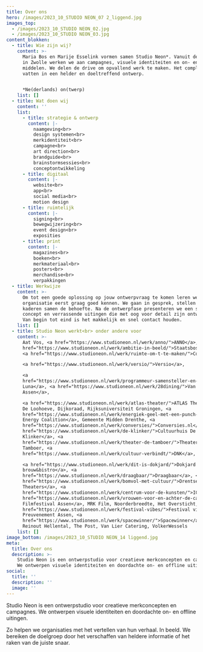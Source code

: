 ```yaml
---
title: Over ons
hero: /images/2023_10_STUDIO NEON_07 2_liggend.jpg
images_top:
  - /images/2023_10_STUDIO NEON_02.jpg
  - /images/2023_10_STUDIO NEON_03.jpg
content_blokken:
  - title: Wie zijn wij?
    content: >-
      Maria Bos en Marije Esselink vormen samen Studio Neon*. Vanuit de studio
      in Zwolle werken we aan campagnes, visuele identiteiten en on- en offline
      middelen. We delen de drive om opvallend werk te maken. Het complexe te
      vatten in een helder en doeltreffend ontwerp.


      *Ne(derlands) on(twerp)
    list: []
  - title: Wat doen wij
    content: ''
    list:
      - title: strategie & ontwerp
        content: |-
          naamgeving<br>
          design systemen<br>
          merkidentiteit<br>
          campagne<br>
          art direction<br>
          brandguide<br>
          brainstormsessies<br>
          conceptontwikkeling
      - title: digitaal
        content: |-
          website<br>
          app<br>
          social media<br>
          motion design
      - title: ruimtelijk
        content: |-
          signing<br>
          bewegwijzering<br>
          event design<br>
          exposities
      - title: print
        content: |-
          magazines<br>
          boeken<br>
          merkmateriaal<br>
          posters<br>
          merchandise<br>
          verpakkingen
  - title: Werkwijze
    content: >-
      Om tot een goede oplossing op jouw ontwerpvraag te komen leren we de
      organisatie eerst graag goed kennen. We gaan in gesprek, stellen vragen en
      kaderen samen de behoefte. Na de ontwerpfase presenteren we een sterk
      concept en verrassende uitingen die met oog voor detail zijn ontworpen.
      Van begin tot eind is het makkelijk en snel contact houden.
    list: []
  - title: Studio Neon werkt<br> onder andere voor
    content: >-
      Aat Vos, <a href="https://www.studioneon.nl/werk/anno/">ANNO</a>, <a
      href="https://www.studioneon.nl/werk/ambitie-in-beeld/">Staatsbosbeheer</a>,
      <a href="https://www.studioneon.nl/werk/ruimte-om-t-te-maken/">Co</a>, 

      <a href="https://www.studioneon.nl/werk/versio/">Versio</a>,

      <a
      href="https://www.studioneon.nl/werk/programmeur-samensteller-en-curator/">Blue
      Luna</a>, <a href="https://www.studioneon.nl/werk/28dining/">Van der Valk
      Assen</a>, 

      <a href="https://www.studioneon.nl/werk/atlas-theater/">ATLAS Theater</a>,
      De Loohoeve, Dijkoraad, Rijksuniversiteit Groningen, <a
      href="https://www.studioneon.nl/werk/energiek-geel-met-een-punch-in-the-face-blauw/">New
      Energy Coalition</a>, Gemeente Midden Drenthe, <a
      href="https://www.studioneon.nl/werk/conversies/">Conversies.nl</a>, <a
      href="https://www.studioneon.nl/werk/de-klinker/">Cultuurhuis De
      Klinker</a>, <a
      href="https://www.studioneon.nl/werk/theater-de-tamboer/">Theater De
      Tamboer, <a
      href="https://www.studioneon.nl/werk/cultuur-verbindt/">DNK</a>, 

      <a href="https://www.studioneon.nl/werk/dit-is-dokjard/">Dokjard
      brouw&bistro</a>, <a
      href="https://www.studioneon.nl/werk/draagbaar/">Draagbaar</a>, <a
      href="https://www.studioneon.nl/werk/bomvol-met-cultuur/">Drentse
      Theaters</a>, <a
      href="https://www.studioneon.nl/werk/centrum-voor-de-kunsten/">ICO</a>, <a
      href="https://www.studioneon.nl/werk/vrouwen-voor-en-achter-de-camera/">Internationaal
      Filmfestival Assen</a>, MRK Film, Noorderbreedte, Het Oversticht, <a
      href="https://www.studioneon.nl/werk/festival-vibes/">Festival vibes</a>
      Preuvenement Assen, <a
      href="https://www.studioneon.nl/werk/spacewinner/">Spacewinner</a>,
      Reinout Hellental, The Post, Van Lier Catering, VolkerWessels
    list: []
image_bottom: /images/2023_10_STUDIO NEON_14 liggend.jpg
meta:
  title: Over ons
  description: >-
    Studio Neon is een ontwerpstudio voor creatieve merkconcepten en campagnes.
    We ontwerpen visuele identiteiten en doordachte on- en offline uitingen.
social:
  title: ''
  description: ''
  image: ''
---
```


Studio Neon is een ontwerpstudio voor creatieve merkconcepten en campagnes. We ontwerpen visuele identiteiten en doordachte on- en offline uitingen.

Zo helpen we organisaties met het vertellen van hun verhaal. In beeld. We bereiken de doelgroep door het verschaffen van heldere informatie of het raken van de juiste snaar.
